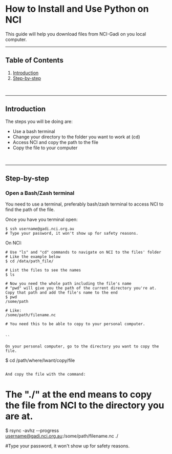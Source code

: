 # How to Install and Use Python on NCI

This guide will help you download files from NCI-Gadi on you local computer.

---

## Table of Contents
1. [Introduction](#introduction)
2. [Step-by-step](#step-by-step)


<br>

---

## Introduction
The steps you will be doing are:
    
- Use a bash terminal
- Change your directory to the folder you want to work at (cd)
- Access NCI and copy the path to the file
- Copy the file to your computer


<br>

---


## Step-by-step

### Open a Bash/Zash terminal
You need to use a terminal, preferably bash/zash terminal to access NCI to find the path of the file.

Once you have you terminal open:
```
$ ssh username@gadi.nci.org.au
# Type your password, it won't show up for safety reasons.
```

On NCI:

```
# Use "ls" and "cd" commands to navigate on NCI to the files' folder
# Like the example below
$ cd /data/path_file/

# List the files to see the names
$ ls

# Now you need the whole path including the file's name
# "pwd" will give you the path of the current directory you're at. Copy that path and add the file's name to the end
$ pwd
/some/path

# Like:
/some/path/filename.nc

# You need this to be able to copy to your personal computer.


``

On your personal computer, go to the directory you want to copy the file.

```
$ cd /path/where/Iwant/copy/file
```

And copy the file with the command:

```
# The "./" at the end means to copy the file from NCI to the directory you are at.
$ rsync -avhz --progress username@gadi.nci.org.au:/some/path/filename.nc ./

#Type your password, it won't show up for safety reasons.
```

